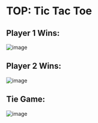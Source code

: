 # TOP: Tic Tac Toe

## Player 1 Wins:
![image](https://github.com/user-attachments/assets/e77a1a70-7eda-4411-8779-2a227ff98407)

## Player 2 Wins:
![image](https://github.com/user-attachments/assets/c3c54fac-bb11-4271-9a27-97f5cbf8b0f2)

## Tie Game:
![image](https://github.com/user-attachments/assets/dee7f906-0a3d-4930-a12d-bd861718a078)
